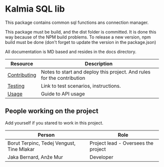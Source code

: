 # Kalmia SQL lib
This package contains common sql functions ans connection manager.

This package must be build, and the dist folder is committed. It is done this way because of the NPM build problems. 
To release a new version, npm build must be done (don't forget to update the version in the package.json)


All documentation is MD based and resides in the docs directory.

| Resource                             | Description                                                            |
| ------------------------------------ | ---------------------------------------------------------------------- |
| [Contributing](docs/CONTRIBUTING.md) | Notes to start and deploy this project. And rules for the contribution |
| [Testing](docs/TESTING.md)           | Link to test scenarios, instructions.                                  |
| [Usage](docs/USAGE.md)               | Guide to API usage                                                     |


## People working on the project

Add yourself if you stared to work in this project.

| Person                                    | Role                                |
| ----------------------------------------- | ----------------------------------- |
| Borut Terpinc, Tedej Vengust, Tine Mlakar | Project lead - Oversees the project |
| Jaka Bernard, Anže Mur                    | Developer                           |

